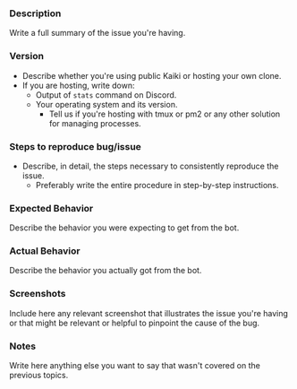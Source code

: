 ### Description

Write a full summary of the issue you're having.

### Version

-   Describe whether you're using public Kaiki or hosting your own clone.
-   If you are hosting, write down:
    -   Output of `stats` command on Discord.
    -   Your operating system and its version.
        -   Tell us if you're hosting with tmux or pm2 or any other solution for managing
            processes.

### Steps to reproduce bug/issue

-   Describe, in detail, the steps necessary to consistently reproduce the issue.
    -   Preferably write the entire procedure in step-by-step instructions.

### Expected Behavior

Describe the behavior you were expecting to get from the bot.

### Actual Behavior

Describe the behavior you actually got from the bot.

### Screenshots

Include here any relevant screenshot that illustrates the issue you're having or that might be relevant or helpful to
pinpoint the cause of the bug.

### Notes

Write here anything else you want to say that wasn't covered on the previous topics.
